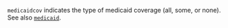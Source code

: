 `medicaidcov` indicates the type of medicaid coverage (all, some, or none). See also [`medicaid`](medicaid.md).
